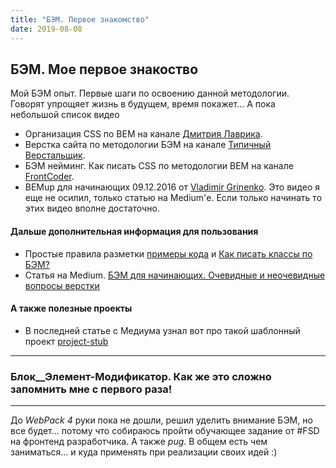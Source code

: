```yaml
---
title: "БЭМ. Первое знакомство"
date: 2019-08-08
---
```


## БЭМ. Мое первое знакоство

Мой БЭМ опыт. Первые шаги по освоению данной методологии. Говорят упрощяет жизнь в будущем, время покажет... А пока небольшой список видео
* Организация CSS по BEM на канале [Дмитрия Лаврика](https://youtu.be/Mz4aRb4Oyd4).
* Верстка сайта по методологии БЭМ на канале [Типичный Верстальщик](https://youtu.be/Nb4Nw34eZxQ).
* БЭМ нейминг. Как писать CSS по методологии BEM на канале [FrontCoder](https://youtu.be/4zt8qcZ1OXA).
* BEMup для начинающих 09.12.2016 от [Vladimir Grinenko](https://youtu.be/4zt8qcZ1OXA). Это видео я еще не осилил, только статью на Medium'е.
Если только начинать то этих видео вполне достаточно.

#### Дальше дополнительная информация для пользования
* Простые правила разметки [примеры кода](http://yoksel.github.io/easy-markup/examples/) и [Как писать классы по БЭМ?](http://yoksel.github.io/easy-markup/examples/)
* Статья на Medium. [БЭМ для начинающих. Очевидные и неочевидные вопросы верстки](https://medium.com/@innabelaya/%D0%B1%D1%8D%D0%BC-%D0%B4%D0%BB%D1%8F-%D0%BD%D0%B0%D1%87%D0%B8%D0%BD%D0%B0%D1%8E%D1%89%D0%B8%D1%85-%D0%BE%D1%87%D0%B5%D0%B2%D0%B8%D0%B4%D0%BD%D1%8B%D0%B5-%D0%B8-%D0%BD%D0%B5%D0%BE%D1%87%D0%B5%D0%B2%D0%B8%D0%B4%D0%BD%D1%8B%D0%B5-%D0%B2%D0%BE%D0%BF%D1%80%D0%BE%D1%81%D1%8B-%D0%B2%D0%B5%D1%80%D1%81%D1%82%D0%BA%D0%B8-1a21d67cf840)

#### А также полезные проекты
* В последней статье с Медиума узнал вот про такой шаблонный проект [project-stub](https://github.com/bem/project-stub/blob/master/README.ru.md)

---

### Блок__Элемент-Модификатор. Как же это сложно запомнить мне с первого раза!

---
До *WebPack 4* руки пока не дошли, решил уделить внимание БЭМ, но все будет... потому что собираюсь пройти обучающее задание от #FSD на фронтенд разработчика. А также *pug*. В общем есть чем заниматься... и куда применять при реализации своих идей :)

